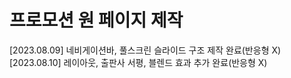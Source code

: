 # 프로모션 원 페이지 제작
[2023.08.09] 네비게이션바, 풀스크린 슬라이드 구조 제작 완료(반응형 X)
[2023.08.10] 레이아웃, 출판사 서평, 블렌드 효과 추가 완료(반응형 X)
